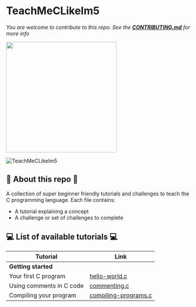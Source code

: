 # TeachMeCLikeIm5
*You are welcome to contribute to this repo. See the [**CONTRIBUTING.md**](./CONTRIBUTING.md) for more info*

<img src="https://inspirezone.tech/wp-content/uploads/2021/10/Accepting-Contributions-for-Hacktoberfest-2021.png" width="300">

![TeachMeCLikeIm5](https://inspirezone.tech/wp-content/uploads/2021/10/TeachMeCLikeIm5_Banner.png)

## 📜 About this repo 📜

A collection of super beginner friendly tutorials and challenges to teach the C programming language. 
Each file contains:
- A tutorial explaining a concept
- A challenge or set of challenges to complete

## 💻 List of available tutorials 💻 


| Tutorial                                  | Link                                                           | 
|-------------------------------------------|----------------------------------------------------------------| 
| **Getting started**                       |
|Your first C program                       | [hello-world.c](1-getting-started/hello-world.c)               |
|Using comments in C code                   | [commenting.c](1-getting-started/commenting.c)                 |
|Compiling your program                     | [compiling-programs.c](1-getting-started/compiling-programs.c) |

